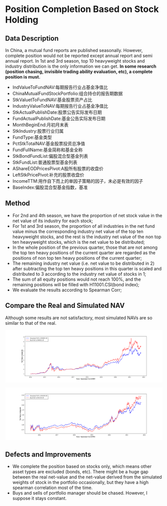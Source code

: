 # Position Completion Based on Stock Holding

## Data Description

In China, a mutual fund reports are published seasonally. However, complete position would not be reported except annual report and semi annual report. In 1st and 3rd season, top 10 heavyweight stocks and industry distribution is the only information we can get. **In some research (position chasing, invisible trading ability evaluation, etc), a complete position is must.**

- IndValueToFundNAV:每期报告行业占基金净值比
- ChinaMutualFundStockPortfolio:组合持仓的报告期数据
- StkValuetToFundNAV:基金股票资产占比
- IndustryValueToNAV:每期报告行业占基金净值比
- StkActualPublishDate:股票公告实际发布日期
- FundActualPublishDate:基金公告实际发布日期
- MonthBeginEnd:月初月末表
- StkIndustry:股票行业归属
- FundType:基金类型
- PctStkTotalNAV:基金股票投资总净值
- FundFullName:基金简称和基金全称
- StkBondFundList:偏股混合型基金列表
- StkFundList:普通股票型基金列表
- AShareEODPricesPivot:A股所有股票的收盘价
- LeftStkPricePivot:补充的股票收盘价
- IncomeTTM:用作自下而上的单因子策略的因子，未必是有效的因子
- BaseIndex:偏股混合型基金指数，基准

## Method

- For 2nd and 4th season, we have the proportion of net stock value in the net value of its industry for each stock;
- For 1st and 3rd season, the proportion of all industries in the net fund value minus the corresponding industry net value of the top ten heavyweight stocks, and the rest is the industry net value of the non top ten heavyweight stocks, which is the net value to be distributed;
- In the whole position of the previous quarter, those that are not among the top ten heavy positions of the current quarter are regarded as the positions of non top ten heavy positions of the current quarter;
- The remaining industry net value (i.e. net value to be distributed in 2) after subtracting the top ten heavy positions in this quarter is scaled and distributed to 3 according to the industry net value of stocks in 1;
- The sum of all equity positions would not reach 100%, and the remaining positions will be filled with H11001.CSI(bond index);
- We evaluate the results according to Spearman Corr;

## Compare the Real and Simulated NAV

Although some results are not satisfactory, most simulated NAVs are so similar to that of the real.

![000083](./Output/NavBiasPlot/000083.png)

![001039](./Output/NavBiasPlot/001039.png)

## Defects and Improvements

- We complete the position based on stocks only, which means other asset types are excluded (bonds, etc).  There might be a huge gap between the real net-value and the net-value derived from the simulated weights of stock in the portfolio occasionally, but they have a high spearman correlation most of the time. 
- Buys and sells of portfolio manager should be chased. However, I suppose it stays constant. 

